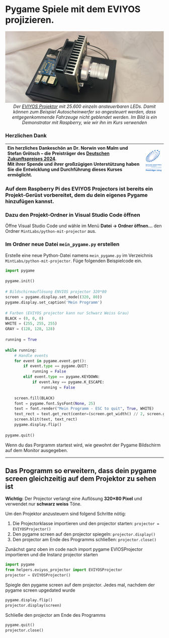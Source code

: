 
# Pygame Spiele mit dem EVIYOS projizieren.  

<p align="center">
    <img src="assets/Projektor.jpg" alt="Projektor"/>
    <br/>
    <em>Der <a href="https://ams-osram.com/de/products/product-families/eviyos" target="_blank">EVIYOS Projektor</a> mit 25.600 einzeln ansteuerbaren LEDs. Damit können zum Beispiel Autoscheinwerfer so angesteuert werden, dass entgegenkommende Fahrzeuge nicht geblendet werden. Im Bild is ein Demonstrator mit Raspberry, wie wir ihn im Kurs verwenden</em>
</p>


### Herzlichen Dank
| Ein herzliches Dankeschön an Dr. Norwin von Malm und Stefan Grötsch – die Preisträger des [Deutschen Zukunftspreises 2024](https://www.deutscher-zukunftspreis.de/de/team-1-2024).<br>Mit ihrer Spende und ihrer großzügigen Unterstützung haben Sie die Entwicklung und Durchführung dieses Kurses ermöglicht. | <img src="assets/DZP_Logo_2.svg" alt="DZP Logo" width="120"/> |
|:---|:---:|


### Auf dem Raspberry Pi des EVIYOS Projectors ist bereits ein Projekt-Gerüst vorbereitet, dem du dein eigenes Pygame hinzufügen kannst. 

### Dazu den Projekt-Ordner in Visual Studio Code öffnen

Öffne Visual Studio Code und wähle im Menü **Datei → Ordner öffnen...** den Ordner `MintLabs/python-mit-projector` aus.  

### Im Ordner neue Datei `mein_pygame.py` erstellen

Erstelle eine neue Python-Datei namens `mein_pygame.py` im Verzeichnis `MintLabs/python-mit-projector`. Füge folgenden Beispielcode ein.



```python
import pygame

pygame.init()

# Bildschirmauflösung ENVIOS projector 320*80
screen = pygame.display.set_mode((320, 80))
pygame.display.set_caption('Mein Programm')

# Farben (EVIYOS projector kann nur Schwarz Weiss Grau)
BLACK = (0, 0, 0)
WHITE = (255, 255, 255)
GRAY = (128, 128, 128)

running = True

while running:
    # Handle events
    for event in pygame.event.get():
        if event.type == pygame.QUIT:
            running = False
        elif event.type == pygame.KEYDOWN:
            if event.key == pygame.K_ESCAPE:
                running = False

    screen.fill(BLACK)
    font = pygame.font.SysFont(None, 25)
    text = font.render("Mein Programm - ESC to quit", True, WHITE)
    text_rect = text.get_rect(center=(screen.get_width() // 2, screen.get_height() // 2))
    screen.blit(text, text_rect)
    pygame.display.flip()

pygame.quit()
```

Wenn du das Porgramm startest wird, wie gewohnt der Pygame Bildschirm auf dem Monitor ausgegeben.


---
## Das Programm so erweitern, dass dein pygame screen gleichzeitig auf dem Projektor zu sehen ist

**Wichtig:** Der Projector verlangt eine Auflösung **320×80 Pixel** und verwendet nur **schwarz weiss** Töne. 

Um den Projektor anzusteuern sind folgend Schritte nötig:
1. Die Projectorklasse importieren und den projector starten: `projector = EVIYOSProjector()`
2. Den pygame screen auf den projector spiegeln: `projector.display()`
4. Den projector am Ende des Programms schließen: `projector.close()`



Zunächst ganz oben im code nach import pygame EVIOSProjector importieren und die Instanz projector starten

```python
import pygame
from helpers.eviyos_projector import EVIYOSProjector
projector = EVIYOSProjector()
```


Spiegle den pygame screen auf dem projector. Jedes mal, nachdem der pygame screen upgedated wurde
```python
pygame.display.flip()
projector.display(screen)
```

Schließe den projector am Ende des Programms
```python
pygame.quit()
projector.close()
```

